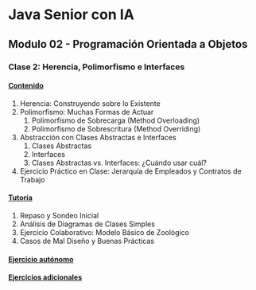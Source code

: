 # Java Senior con IA

## Modulo 02 - Programación Orientada a Objetos

### Clase 2: Herencia, Polimorfismo e Interfaces

#### [Contenido](1-contenido.md)

1. Herencia: Construyendo sobre lo Existente
2. Polimorfismo: Muchas Formas de Actuar
    1. Polimorfismo de Sobrecarga (Method Overloading)
    2. Polimorfismo de Sobrescritura (Method Overriding)
3. Abstracción con Clases Abstractas e Interfaces
    1. Clases Abstractas
    2. Interfaces
    3. Clases Abstractas vs. Interfaces: ¿Cuándo usar cuál?
4. Ejercicio Práctico en Clase: Jerarquía de Empleados y Contratos de Trabajo

#### [Tutoría](2-tutoria.md)

1. Repaso y Sondeo Inicial
2. Análisis de Diagramas de Clases Simples
3. Ejercicio Colaborativo: Modelo Básico de Zoológico
4. Casos de Mal Diseño y Buenas Prácticas

#### [Ejercicio autónomo](3-ejercicio.md)

#### [Ejercicios adicionales](4-ejercicios_adicionales.md)
